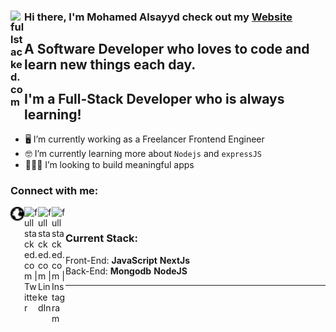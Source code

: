 ### Hi there, I'm Mohamed Alsayyd check out my [Website] <img align="left" alt="fullstacked.com" width="22px" src="https://i.postimg.cc/T1yPtQPn/wired-flat-21-avatar-1.gif" />
## A Software Developer who loves to code and learn new things each day. 



## I'm a Full-Stack Developer who is always learning!
- 🖥 I’m currently working as a Freelancer Frontend Engineer 
- 🤓 I’m currently learning more about `Nodejs` and `expressJS`
- 👨🏻‍💻 I’m looking to build meaningful apps



### Connect with me:

[<img align="left" alt="fullstacked.com" width="22px" src="https://raw.githubusercontent.com/iconic/open-iconic/master/svg/globe.svg" />][website]
[<img align="left" alt="fullstacked.com | Twitter" width="22px" src="https://cdn.jsdelivr.net/npm/simple-icons@v3/icons/twitter.svg" />][twitter]
[<img align="left" alt="fullstacked.com | LinkedIn" width="22px" src="https://cdn.jsdelivr.net/npm/simple-icons@v3/icons/linkedin.svg" />][linkedin]
[<img align="left" alt="fullstacked.com | Instagram" width="22px" src="https://cdn.jsdelivr.net/npm/simple-icons@v3/icons/instagram.svg" />][instagram]

<br />

### Current Stack: 

Front-End: **JavaScript** **NextJs**
<br />
Back-End: **Mongodb** **NodeJS**

---


[website]: https://mohamed-alsayyd.vercel.app
[twitter]: https://twitter.com/MedoAlsayyd4
[instagram]: https://www.instagram.com/mohamed_alsayyd0
[linkedin]: https://www.linkedin.com/in/mohamed-alsayyd-57bb481b6




